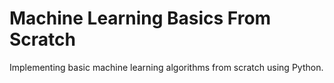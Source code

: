 # Machine Learning Basics From Scratch

Implementing basic machine learning algorithms from scratch using Python.